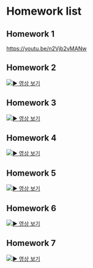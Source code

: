 # Homework list

## Homework 1
https://youtu.be/n2Vjb2vMANw
<!--
# HW2

![euclid](https://github.com/user-attachments/assets/e542822c-ecee-4f12-8c81-cb623a150e14)
![coordinateFreeSystem](https://github.com/user-attachments/assets/98422cf8-626c-4cc2-a9a2-094d6cb88d14)
-->



## Homework 2
[![▶️ 영상 보기](https://img.youtube.com/vi/9zRqLYRT2aA/maxresdefault.jpg)](https://www.youtube.com/shorts/9zRqLYRT2aA)

## Homework 3
[![▶️ 영상 보기](https://img.youtube.com/vi/yONJOQiBjKY/maxresdefault.jpg)](https://www.youtube.com/shorts/yONJOQiBjKY)

## Homework 4
[![▶️ 영상 보기](https://img.youtube.com/vi/zOyfa1xXJXQ/maxresdefault.jpg)](https://www.youtube.com/shorts/zOyfa1xXJXQ)

## Homework 5
[![▶️ 영상 보기](https://img.youtube.com/vi/3WmYxenjSII/maxresdefault.jpg)](https://www.youtube.com/shorts/3WmYxenjSII)

## Homework 6
[![▶️ 영상 보기](https://img.youtube.com/vi/5znf2s5OHZg/maxresdefault.jpg)](https://www.youtube.com/shorts/5znf2s5OHZg)

## Homework 7
[![▶️ 영상 보기](https://img.youtube.com/vi/XZt9ZMl_c_0/maxresdefault.jpg)](https://www.youtube.com/shorts/XZt9ZMl_c_0)

